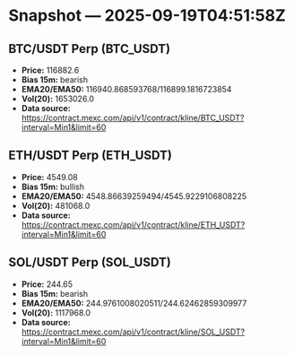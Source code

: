 # Snapshot — 2025-09-19T04:51:58Z

## BTC/USDT Perp (BTC_USDT)
- **Price:** 116882.6
- **Bias 15m:** bearish
- **EMA20/EMA50:** 116940.868593768/116899.1816723854
- **Vol(20):** 1653026.0
- **Data source:** https://contract.mexc.com/api/v1/contract/kline/BTC_USDT?interval=Min1&limit=60

## ETH/USDT Perp (ETH_USDT)
- **Price:** 4549.08
- **Bias 15m:** bullish
- **EMA20/EMA50:** 4548.86639259494/4545.9229106808225
- **Vol(20):** 481068.0
- **Data source:** https://contract.mexc.com/api/v1/contract/kline/ETH_USDT?interval=Min1&limit=60

## SOL/USDT Perp (SOL_USDT)
- **Price:** 244.65
- **Bias 15m:** bearish
- **EMA20/EMA50:** 244.9761008020511/244.62462859309977
- **Vol(20):** 1117968.0
- **Data source:** https://contract.mexc.com/api/v1/contract/kline/SOL_USDT?interval=Min1&limit=60
